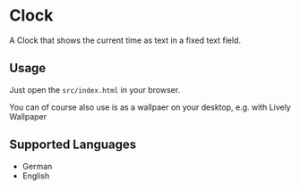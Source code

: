 # Clock

A Clock that shows the current time as text in a fixed text field.

## Usage

Just open the `src/index.html` in your browser.

You can of course also use is as a wallpaer on your desktop, e.g. with Lively Wallpaper

## Supported Languages

- German
- English